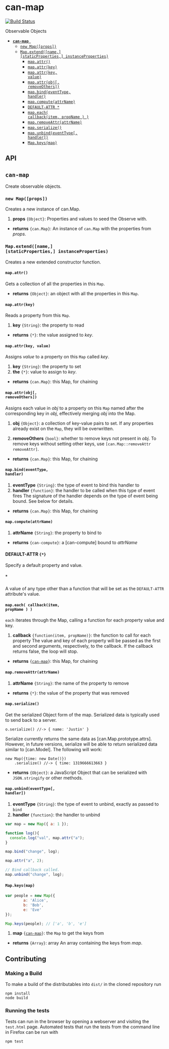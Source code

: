 # can-map

[![Build Status](https://travis-ci.org/canjs/can-map.png?branch=master)](https://travis-ci.org/canjs/can-map)

Observable Objects


- <code>[__can-map__ ](#can-map-)</code>
  - <code>[new Map([props])](#new-mapprops)</code>
  - <code>[Map.extend([name,] [staticProperties,] instanceProperties)](#mapextendname-staticproperties-instanceproperties)</code>
    - <code>[map.attr()](#mapattr)</code>
    - <code>[map.attr(key)](#mapattrkey)</code>
    - <code>[map.attr(key, value)](#mapattrkey-value)</code>
    - <code>[map.attr(obj[, removeOthers])](#mapattrobj-removeothers)</code>
    - <code>[map.bind(eventType, handler)](#mapbindeventtype-handler)</code>
    - <code>[map.compute(attrName)](#mapcomputeattrname)</code>
    - <code>[DEFAULT-ATTR *](#default-attr-)</code>
    - <code>[map.each( callback(item, propName ) )](#mapeach-callbackitem-propname--)</code>
    - <code>[map.removeAttr(attrName)](#mapremoveattrattrname)</code>
    - <code>[map.serialize()](#mapserialize)</code>
    - <code>[map.unbind(eventType[, handler])](#mapunbindeventtype-handler)</code>
    - <code>[Map.keys(map)](#mapkeysmap)</code>

## API


## <code>__can-map__ </code>
Create observable objects. 


### <code>new Map([props])</code>


Creates a new instance of can.Map.


1. __props__ <code>{Object}</code>:
  Properties and values to seed the Observe with.

- __returns__ <code>{can.Map}</code>:
  An instance of `can.Map` with the properties from _props_.
  

### <code>Map.extend([name,] [staticProperties,] instanceProperties)</code>


Creates a new extended constructor function.



#### <code>map.attr()</code>


Gets a collection of all the properties in this `Map`.


- __returns__ <code>{Object}</code>:
  an object with all the properties in this `Map`.
  

#### <code>map.attr(key)</code>


Reads a property from this `Map`.


1. __key__ <code>{String}</code>:
  the property to read

- __returns__ <code>{*}</code>:
  the value assigned to _key_.
  

#### <code>map.attr(key, value)</code>


Assigns _value_ to a property on this `Map` called _key_.


1. __key__ <code>{String}</code>:
  the property to set
1. __the__ <code>{*}</code>:
  value to assign to _key_.

- __returns__ <code>{can.Map}</code>:
  this Map, for chaining
  

#### <code>map.attr(obj[, removeOthers])</code>


Assigns each value in _obj_ to a property on this `Map` named after the
corresponding key in _obj_, effectively merging _obj_ into the Map.


1. __obj__ <code>{Object}</code>:
  a collection of key-value pairs to set.
  If any properties already exist on the `Map`, they will be overwritten.
  
1. __removeOthers__ <code>{bool}</code>:
  whether to remove keys not present in _obj_.
  To remove keys without setting other keys, use `[can.Map::removeAttr removeAttr]`.
  

- __returns__ <code>{can.Map}</code>:
  this Map, for chaining
  

#### <code>map.bind(eventType, handler)</code>



1. __eventType__ <code>{String}</code>:
  the type of event to bind this handler to
1. __handler__ <code>{function}</code>:
  the handler to be called when this type of event fires
  The signature of the handler depends on the type of event being bound. See below
  for details.

- __returns__ <code>{can.Map}</code>:
  this Map, for chaining
  

#### <code>map.compute(attrName)</code>


1. __attrName__ <code>{String}</code>:
  the property to bind to

- __returns__ <code>{can-compute}</code>:
  a [can-compute] bound to _attrName_
  
#### DEFAULT-ATTR `{*}`

Specify a default property and value. 



##### <code>*</code>
A value of any type other than a function that will
be set as the `DEFAULT-ATTR` attribute's value.


#### <code>map.each( callback(item, propName ) )</code>


`each` iterates through the Map, calling a function
for each property value and key.


1. __callback__ <code>{function(item, propName)}</code>:
  the function to call for each property
  The value and key of each property will be passed as the first and second
  arguments, respectively, to the callback. If the callback returns false,
  the loop will stop.
  

- __returns__ <code>{[can-map](#new-mapprops)}</code>:
  this Map, for chaining
  

#### <code>map.removeAttr(attrName)</code>


1. __attrName__ <code>{String}</code>:
  the name of the property to remove

- __returns__ <code>{*}</code>:
  the value of the property that was removed
  

#### <code>map.serialize()</code>


Get the serialized Object form of the map.  Serialized
data is typically used to send back to a server.


    o.serialize() //-> { name: 'Justin' }


Serialize currently returns the same data
as [can.Map.prototype.attrs].  However, in future
versions, serialize will be able to return serialized
data similar to [can.Model].  The following will work:


    new Map({time: new Date()})
        .serialize() //-> { time: 1319666613663 }



- __returns__ <code>{Object}</code>:
  a JavaScript Object that can be
  serialized with `JSON.stringify` or other methods.
  

#### <code>map.unbind(eventType[, handler])</code>


1. __eventType__ <code>{String}</code>:
  the type of event to unbind, exactly as passed to `bind`
1. __handler__ <code>{function}</code>:
  the handler to unbind
  
  ```js
  var map = new Map({ a: 1 });
  
  function log(){
  	console.log("val", map.attr("a");
  }
  
  map.bind("change", log);
  
  map.attr("a", 2);
  
  // Bind callback called.
  map.unbind("change", log);
  ```
  

#### <code>Map.keys(map)</code>


```js
var people = new Map({
		a: 'Alice',
		b: 'Bob',
		e: 'Eve'
});

Map.keys(people); // ['a', 'b', 'e']
```


1. __map__ <code>{[can-map](#new-mapprops)}</code>:
  the `Map` to get the keys from

- __returns__ <code>{Array}</code>:
  array An array containing the keys from _map_.
  
## Contributing

### Making a Build

To make a build of the distributables into `dist/` in the cloned repository run

```
npm install
node build
```

### Running the tests

Tests can run in the browser by opening a webserver and visiting the `test.html` page.
Automated tests that run the tests from the command line in Firefox can be run with

```
npm test
```
